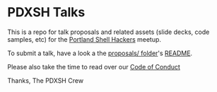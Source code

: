 # PDXSH Talks

This is a repo for talk proposals and related assets (slide decks, code samples, etc) for the [Portland Shell Hackers](http://www.meetup.com/pdx-sh/) meetup.

To submit a talk, have a look a the [proposals/ folder](https://github.com/pdxsh/talks/blob/master/proposals)'s [README](https://github.com/pdxsh/talks/blob/master/proposals/README.md).

Please also take the time to read over our [Code of Conduct](https://github.com/pdxsh/talks/blob/master/code-of-conduct.md)

Thanks, 
The PDXSH Crew